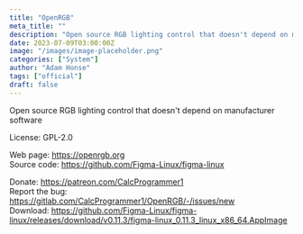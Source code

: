 ```yaml
---
title: "OpenRGB"
meta_title: ""
description: "Open source RGB lighting control that doesn't depend on manufacturer software"
date: 2023-07-09T03:00:00Z
image: "/images/image-placeholder.png"
categories: ["System"]
author: "Adam Honse"
tags: ["official"]
draft: false
---
```


Open source RGB lighting control that doesn't depend on manufacturer software

License: GPL-2.0

Web page: https://openrgb.org  
Source code: https://github.com/Figma-Linux/figma-linux

Donate: https://patreon.com/CalcProgrammer1  
Report the bug: https://gitlab.com/CalcProgrammer1/OpenRGB/-/issues/new    
Download: https://github.com/Figma-Linux/figma-linux/releases/download/v0.11.3/figma-linux_0.11.3_linux_x86_64.AppImage
